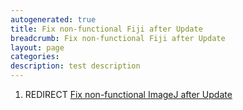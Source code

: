 ```yaml
---
autogenerated: true
title: Fix non-functional Fiji after Update
breadcrumb: Fix non-functional Fiji after Update
layout: page
categories: 
description: test description
---
```


1.  REDIRECT [Fix non-functional ImageJ after Update](Fix_non-functional_ImageJ_after_Update )
